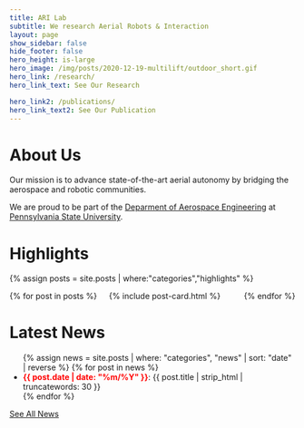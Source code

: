 ```yaml
---
title: ARI Lab
subtitle: We research Aerial Robots & Interaction 
layout: page
show_sidebar: false
hide_footer: false
hero_height: is-large
hero_image: /img/posts/2020-12-19-multilift/outdoor_short.gif
hero_link: /research/
hero_link_text: See Our Research

hero_link2: /publications/
hero_link_text2: See Our Publication
---
```


# About Us

Our mission is to advance state-of-the-art aerial autonomy by bridging the aerospace and robotic communities. 

We are proud to be part of the [Deparment of Aerospace Engineering](https://www.aero.psu.edu/) at [Pennsylvania State University](https://www.psu.edu/). 


# Highlights
{% assign posts = site.posts | where:"categories","highlights" %}
<div class="columns is-multiline">
    {% for post in posts %}
    <div class="column is-3-desktop is-6-tablet">
        {% include post-card.html %}
    </div>
    {% endfor %}
</div>

# Latest News
<!-- {% assign news = site.posts | where:"categories","news" | slice: 0, 3 %}
<div class="columns is-multiline">
    {% for post in news %}
    <div class="column is-3-desktop is-6-tablet">
        {% include post-card.html %}
    </div>
    {% endfor %}
</div>

<p class="has-text-centered">
    <a href="/news" class="button is-primary">See All News</a>
</p> -->

<ul>
  {% assign news = site.posts | where: "categories", "news" | sort: "date" | reverse %}
  {% for post in news %}
    <li>
      <strong style="color: red;">{{ post.date | date: "%m/%Y" }}</strong>: 
      {{ post.title | strip_html | truncatewords: 30 }} 
      <!-- {% if post.url %}<a href="{{ post.url }}" target="_blank">🔗</a>{% endif %} -->
    </li>
  {% endfor %}
</ul>

<p class="has-text-centered">
    <a href="/news" class="button is-primary">See All News</a>
</p>